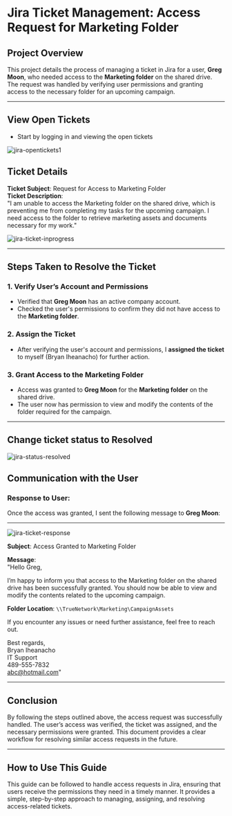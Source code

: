 # Jira Ticket Management: Access Request for Marketing Folder

## Project Overview
This project details the process of managing a ticket in Jira for a user, **Greg Moon**, who needed access to the **Marketing folder** on the shared drive. The request was handled by verifying user permissions and granting access to the necessary folder for an upcoming campaign.

---
## View Open Tickets
- Start by logging in and viewing the open tickets

![jira-opentickets1](https://github.com/user-attachments/assets/85b3b5cc-76d9-4ddd-9797-c70d41ef3faa)

  
## Ticket Details

**Ticket Subject**: Request for Access to Marketing Folder  
**Ticket Description**:  
"I am unable to access the Marketing folder on the shared drive, which is preventing me from completing my tasks for the upcoming campaign. I need access to the folder to retrieve marketing assets and documents necessary for my work."

![jira-ticket-inprogress](https://github.com/user-attachments/assets/4f6e9e89-01df-43fc-8d9d-bc8c639ea72d)

---

## Steps Taken to Resolve the Ticket

### 1. **Verify User’s Account and Permissions**
- Verified that **Greg Moon** has an active company account.
- Checked the user's permissions to confirm they did not have access to the **Marketing folder**.

### 2. **Assign the Ticket**
- After verifying the user's account and permissions, I **assigned the ticket** to myself (Bryan Iheanacho) for further action.

### 3. **Grant Access to the Marketing Folder**
- Access was granted to **Greg Moon** for the **Marketing folder** on the shared drive.
- The user now has permission to view and modify the contents of the folder required for the campaign.

---

## Change ticket status to Resolved

![jira-status-resolved](https://github.com/user-attachments/assets/620204e3-bd88-4bf4-9f98-d9f5545f0c54)


## Communication with the User

### Response to User:
Once the access was granted, I sent the following message to **Greg Moon**:

---

![jira-ticket-response](https://github.com/user-attachments/assets/6f2020d4-eec2-451d-a94b-224557a02fb8)


**Subject**: Access Granted to Marketing Folder

**Message**:  
"Hello Greg,

I’m happy to inform you that access to the Marketing folder on the shared drive has been successfully granted. You should now be able to view and modify the contents related to the upcoming campaign.

**Folder Location**: `\\TrueNetwork\Marketing\CampaignAssets`

If you encounter any issues or need further assistance, feel free to reach out.

Best regards,  
Bryan Iheanacho  
IT Support  
489-555-7832  
abc@hotmail.com"

---

## Conclusion

By following the steps outlined above, the access request was successfully handled. The user’s access was verified, the ticket was assigned, and the necessary permissions were granted. This document provides a clear workflow for resolving similar access requests in the future.

---

## How to Use This Guide

This guide can be followed to handle access requests in Jira, ensuring that users receive the permissions they need in a timely manner. It provides a simple, step-by-step approach to managing, assigning, and resolving access-related tickets.
